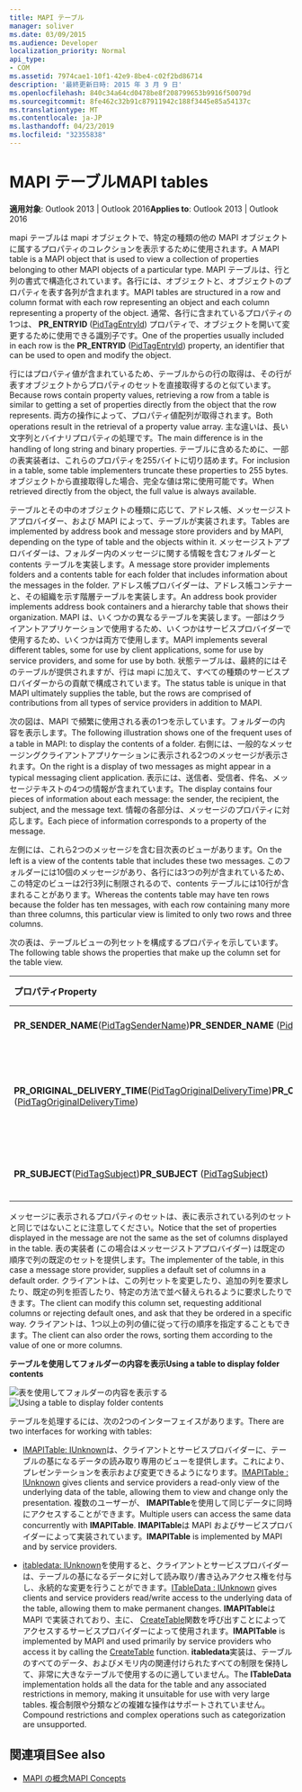 ```yaml
---
title: MAPI テーブル
manager: soliver
ms.date: 03/09/2015
ms.audience: Developer
localization_priority: Normal
api_type:
- COM
ms.assetid: 7974cae1-10f1-42e9-8be4-c02f2bd86714
description: '最終更新日時: 2015 年 3 月 9 日'
ms.openlocfilehash: 840c34a64cd0478be8f208799653b9916f50079d
ms.sourcegitcommit: 8fe462c32b91c87911942c188f3445e85a54137c
ms.translationtype: MT
ms.contentlocale: ja-JP
ms.lasthandoff: 04/23/2019
ms.locfileid: "32355838"
---
```

# <a name="mapi-tables"></a><span data-ttu-id="d8b61-103">MAPI テーブル</span><span class="sxs-lookup"><span data-stu-id="d8b61-103">MAPI tables</span></span>
  
<span data-ttu-id="d8b61-104">**適用対象**: Outlook 2013 | Outlook 2016</span><span class="sxs-lookup"><span data-stu-id="d8b61-104">**Applies to**: Outlook 2013 | Outlook 2016</span></span> 
  
<span data-ttu-id="d8b61-105">mapi テーブルは mapi オブジェクトで、特定の種類の他の MAPI オブジェクトに属するプロパティのコレクションを表示するために使用されます。</span><span class="sxs-lookup"><span data-stu-id="d8b61-105">A MAPI table is a MAPI object that is used to view a collection of properties belonging to other MAPI objects of a particular type.</span></span> <span data-ttu-id="d8b61-106">MAPI テーブルは、行と列の書式で構造化されています。各行には、オブジェクトと、オブジェクトのプロパティを表す各列が含まれます。</span><span class="sxs-lookup"><span data-stu-id="d8b61-106">MAPI tables are structured in a row and column format with each row representing an object and each column representing a property of the object.</span></span> <span data-ttu-id="d8b61-107">通常、各行に含まれているプロパティの1つは、 **PR_ENTRYID** ([PidTagEntryId](pidtagentryid-canonical-property.md)) プロパティで、オブジェクトを開いて変更するために使用できる識別子です。</span><span class="sxs-lookup"><span data-stu-id="d8b61-107">One of the properties usually included in each row is the **PR_ENTRYID** ([PidTagEntryId](pidtagentryid-canonical-property.md)) property, an identifier that can be used to open and modify the object.</span></span> 
  
<span data-ttu-id="d8b61-108">行にはプロパティ値が含まれているため、テーブルからの行の取得は、その行が表すオブジェクトからプロパティのセットを直接取得するのと似ています。</span><span class="sxs-lookup"><span data-stu-id="d8b61-108">Because rows contain property values, retrieving a row from a table is similar to getting a set of properties directly from the object that the row represents.</span></span> <span data-ttu-id="d8b61-109">両方の操作によって、プロパティ値配列が取得されます。</span><span class="sxs-lookup"><span data-stu-id="d8b61-109">Both operations result in the retrieval of a property value array.</span></span> <span data-ttu-id="d8b61-110">主な違いは、長い文字列とバイナリプロパティの処理です。</span><span class="sxs-lookup"><span data-stu-id="d8b61-110">The main difference is in the handling of long string and binary properties.</span></span> <span data-ttu-id="d8b61-111">テーブルに含めるために、一部の表実装者は、これらのプロパティを255バイトに切り詰めます。</span><span class="sxs-lookup"><span data-stu-id="d8b61-111">For inclusion in a table, some table implementers truncate these properties to 255 bytes.</span></span> <span data-ttu-id="d8b61-112">オブジェクトから直接取得した場合、完全な値は常に使用可能です。</span><span class="sxs-lookup"><span data-stu-id="d8b61-112">When retrieved directly from the object, the full value is always available.</span></span>
  
<span data-ttu-id="d8b61-113">テーブルとその中のオブジェクトの種類に応じて、アドレス帳、メッセージストアプロバイダー、および MAPI によって、テーブルが実装されます。</span><span class="sxs-lookup"><span data-stu-id="d8b61-113">Tables are implemented by address book and message store providers and by MAPI, depending on the type of table and the objects within it.</span></span> <span data-ttu-id="d8b61-114">メッセージストアプロバイダーは、フォルダー内のメッセージに関する情報を含むフォルダーと contents テーブルを実装します。</span><span class="sxs-lookup"><span data-stu-id="d8b61-114">A message store provider implements folders and a contents table for each folder that includes information about the messages in the folder.</span></span> <span data-ttu-id="d8b61-115">アドレス帳プロバイダーは、アドレス帳コンテナーと、その組織を示す階層テーブルを実装します。</span><span class="sxs-lookup"><span data-stu-id="d8b61-115">An address book provider implements address book containers and a hierarchy table that shows their organization.</span></span> <span data-ttu-id="d8b61-116">MAPI は、いくつかの異なるテーブルを実装します。一部はクライアントアプリケーションで使用するため、いくつかはサービスプロバイダーで使用するため、いくつかは両方で使用します。</span><span class="sxs-lookup"><span data-stu-id="d8b61-116">MAPI implements several different tables, some for use by client applications, some for use by service providers, and some for use by both.</span></span> <span data-ttu-id="d8b61-117">状態テーブルは、最終的にはそのテーブルが提供されますが、行は mapi に加えて、すべての種類のサービスプロバイダーからの貢献で構成されています。</span><span class="sxs-lookup"><span data-stu-id="d8b61-117">The status table is unique in that MAPI ultimately supplies the table, but the rows are comprised of contributions from all types of service providers in addition to MAPI.</span></span> 
  
<span data-ttu-id="d8b61-118">次の図は、MAPI で頻繁に使用される表の1つを示しています。フォルダーの内容を表示します。</span><span class="sxs-lookup"><span data-stu-id="d8b61-118">The following illustration shows one of the frequent uses of a table in MAPI: to display the contents of a folder.</span></span> <span data-ttu-id="d8b61-119">右側には、一般的なメッセージングクライアントアプリケーションに表示される2つのメッセージが表示されます。</span><span class="sxs-lookup"><span data-stu-id="d8b61-119">On the right is a display of two messages as might appear in a typical messaging client application.</span></span> <span data-ttu-id="d8b61-120">表示には、送信者、受信者、件名、メッセージテキストの4つの情報が含まれています。</span><span class="sxs-lookup"><span data-stu-id="d8b61-120">The display contains four pieces of information about each message: the sender, the recipient, the subject, and the message text.</span></span> <span data-ttu-id="d8b61-121">情報の各部分は、メッセージのプロパティに対応します。</span><span class="sxs-lookup"><span data-stu-id="d8b61-121">Each piece of information corresponds to a property of the message.</span></span>
  
<span data-ttu-id="d8b61-122">左側には、これら2つのメッセージを含む目次表のビューがあります。</span><span class="sxs-lookup"><span data-stu-id="d8b61-122">On the left is a view of the contents table that includes these two messages.</span></span> <span data-ttu-id="d8b61-123">このフォルダーには10個のメッセージがあり、各行には3つの列が含まれているため、この特定のビューは2行3列に制限されるので、contents テーブルには10行が含まれることがあります。</span><span class="sxs-lookup"><span data-stu-id="d8b61-123">Whereas the contents table may have ten rows because the folder has ten messages, with each row containing many more than three columns, this particular view is limited to only two rows and three columns.</span></span>
  
<span data-ttu-id="d8b61-124">次の表は、テーブルビューの列セットを構成するプロパティを示しています。</span><span class="sxs-lookup"><span data-stu-id="d8b61-124">The following table shows the properties that make up the column set for the table view.</span></span>
  
|<span data-ttu-id="d8b61-125">**プロパティ**</span><span class="sxs-lookup"><span data-stu-id="d8b61-125">**Property**</span></span>|<span data-ttu-id="d8b61-126">**説明**</span><span class="sxs-lookup"><span data-stu-id="d8b61-126">**Description**</span></span>|
|:-----|:-----|
|<span data-ttu-id="d8b61-127">**PR_SENDER_NAME**([PidTagSenderName](pidtagsendername-canonical-property.md))</span><span class="sxs-lookup"><span data-stu-id="d8b61-127">**PR_SENDER_NAME** ([PidTagSenderName](pidtagsendername-canonical-property.md))</span></span>  <br/> |<span data-ttu-id="d8b61-128">送信者名</span><span class="sxs-lookup"><span data-stu-id="d8b61-128">Sender name</span></span>  <br/> |
|<span data-ttu-id="d8b61-129">**PR_ORIGINAL_DELIVERY_TIME**([PidTagOriginalDeliveryTime](pidtagoriginaldeliverytime-canonical-property.md))</span><span class="sxs-lookup"><span data-stu-id="d8b61-129">**PR_ORIGINAL_DELIVERY_TIME** ([PidTagOriginalDeliveryTime](pidtagoriginaldeliverytime-canonical-property.md))</span></span>  <br/> |<span data-ttu-id="d8b61-130">メッセージが送信された日付と時刻</span><span class="sxs-lookup"><span data-stu-id="d8b61-130">Date and time when the message was sent</span></span>  <br/> |
|<span data-ttu-id="d8b61-131">**PR_SUBJECT**([PidTagSubject](pidtagsubject-canonical-property.md))</span><span class="sxs-lookup"><span data-stu-id="d8b61-131">**PR_SUBJECT** ([PidTagSubject](pidtagsubject-canonical-property.md))</span></span>  <br/> |<span data-ttu-id="d8b61-132">メッセージの件名行</span><span class="sxs-lookup"><span data-stu-id="d8b61-132">Message subject line</span></span>  <br/> |
   
<span data-ttu-id="d8b61-133">メッセージに表示されるプロパティのセットは、表に表示されている列のセットと同じではないことに注意してください。</span><span class="sxs-lookup"><span data-stu-id="d8b61-133">Notice that the set of properties displayed in the message are not the same as the set of columns displayed in the table.</span></span> <span data-ttu-id="d8b61-134">表の実装者 (この場合はメッセージストアプロバイダー) は既定の順序で列の既定のセットを提供します。</span><span class="sxs-lookup"><span data-stu-id="d8b61-134">The implementer of the table, in this case a message store provider, supplies a default set of columns in a default order.</span></span> <span data-ttu-id="d8b61-135">クライアントは、この列セットを変更したり、追加の列を要求したり、既定の列を拒否したり、特定の方法で並べ替えられるように要求したりできます。</span><span class="sxs-lookup"><span data-stu-id="d8b61-135">The client can modify this column set, requesting additional columns or rejecting default ones, and ask that they be ordered in a specific way.</span></span> <span data-ttu-id="d8b61-136">クライアントは、1つ以上の列の値に従って行の順序を指定することもできます。</span><span class="sxs-lookup"><span data-stu-id="d8b61-136">The client can also order the rows, sorting them according to the value of one or more columns.</span></span>
  
<span data-ttu-id="d8b61-137">**テーブルを使用してフォルダーの内容を表示**</span><span class="sxs-lookup"><span data-stu-id="d8b61-137">**Using a table to display folder contents**</span></span>
  
<span data-ttu-id="d8b61-138">![表を使用してフォルダーの内容を表示する](media/amapi_54.gif "表を使用してフォルダーの内容を表示する")</span><span class="sxs-lookup"><span data-stu-id="d8b61-138">![Using a table to display folder contents](media/amapi_54.gif "Using a table to display folder contents")</span></span>
  
<span data-ttu-id="d8b61-139">テーブルを処理するには、次の2つのインターフェイスがあります。</span><span class="sxs-lookup"><span data-stu-id="d8b61-139">There are two interfaces for working with tables:</span></span>
  
- <span data-ttu-id="d8b61-140">[IMAPITable: IUnknown](imapitableiunknown.md)は、クライアントとサービスプロバイダーに、テーブルの基になるデータの読み取り専用のビューを提供します。これにより、プレゼンテーションを表示および変更できるようになります。</span><span class="sxs-lookup"><span data-stu-id="d8b61-140">[IMAPITable : IUnknown](imapitableiunknown.md) gives clients and service providers a read-only view of the underlying data of the table, allowing them to view and change only the presentation.</span></span> <span data-ttu-id="d8b61-141">複数のユーザーが、 **IMAPITable**を使用して同じデータに同時にアクセスすることができます。</span><span class="sxs-lookup"><span data-stu-id="d8b61-141">Multiple users can access the same data concurrently with **IMAPITable**.</span></span> <span data-ttu-id="d8b61-142">**IMAPITable**は MAPI およびサービスプロバイダーによって実装されています。</span><span class="sxs-lookup"><span data-stu-id="d8b61-142">**IMAPITable** is implemented by MAPI and by service providers.</span></span> 
    
- <span data-ttu-id="d8b61-143">[itabledata: IUnknown](itabledataiunknown.md)を使用すると、クライアントとサービスプロバイダーは、テーブルの基になるデータに対して読み取り/書き込みアクセス権を付与し、永続的な変更を行うことができます。</span><span class="sxs-lookup"><span data-stu-id="d8b61-143">[ITableData : IUnknown](itabledataiunknown.md) gives clients and service providers read/write access to the underlying data of the table, allowing them to make permanent changes.</span></span> <span data-ttu-id="d8b61-144">**IMAPITable**は MAPI で実装されており、主に、 [CreateTable](createtable.md)関数を呼び出すことによってアクセスするサービスプロバイダーによって使用されます。</span><span class="sxs-lookup"><span data-stu-id="d8b61-144">**IMAPITable** is implemented by MAPI and used primarily by service providers who access it by calling the [CreateTable](createtable.md) function.</span></span> <span data-ttu-id="d8b61-145">**itabledata**実装は、テーブルのすべてのデータ、およびメモリ内の関連付けられたすべての制限を保持して、非常に大きなテーブルで使用するのに適していません。</span><span class="sxs-lookup"><span data-stu-id="d8b61-145">The **ITableData** implementation holds all the data for the table and any associated restrictions in memory, making it unsuitable for use with very large tables.</span></span> <span data-ttu-id="d8b61-146">複合制限や分類などの複雑な操作はサポートされていません。</span><span class="sxs-lookup"><span data-stu-id="d8b61-146">Compound restrictions and complex operations such as categorization are unsupported.</span></span> 
    
## <a name="see-also"></a><span data-ttu-id="d8b61-147">関連項目</span><span class="sxs-lookup"><span data-stu-id="d8b61-147">See also</span></span>

- [<span data-ttu-id="d8b61-148">MAPI の概念</span><span class="sxs-lookup"><span data-stu-id="d8b61-148">MAPI Concepts</span></span>](mapi-concepts.md)

